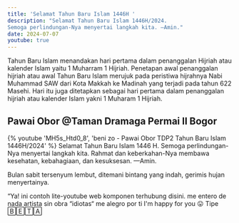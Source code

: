 ```yaml
---
title: 'Selamat Tahun Baru Islam 1446H '
description: "Selamat Tahun Baru Islam 1446H/2024. 
Semoga perlindungan-Nya menyertai langkah kita. —Amin."
date: 2024-07-07
youtube: true
---
```


Tahun Baru Islam menandakan hari pertama dalam penanggalan Hijriah atau kalender Islam yaitu 1 Muharram 1 Hijriah.
Penetapan awal penanggalan hijriah atau awal Tahun Baru Islam merujuk pada peristiwa hijrahnya Nabi Muhammad SAW dari Kota Makkah ke Madinah yang terjadi pada tahun 622 Masehi. Hari itu juga ditetapkan sebagai hari pertama dalam penanggalan hijriah atau kalender Islam yakni 1 Muharam 1 Hijriah.

## Pawai Obor @Taman Dramaga Permai II Bogor

{% youtube 'MH5s_Htd0_8', 'beni zo - Pawai Obor TDP2 Tahun Baru Islam 1446H/2024' %}
Selamat Tahun Baru Islam 1446 H. 
Semoga perlindungan-Nya menyertai langkah kita.
Rahmat dan keberkahan-Nya membawa kesehatan, kebahagiaan, dan kesuksesan.
—Amin.

Bulan sabit tersenyum lembut, ditemani bintang yang indah, gerimis hujan menyertainya.

“Ya! ini contoh lite-youtube web komponen terhubung disini.
me entero de nada
artista sin obra
“idiotas“
me alegro por ti
I'm happy for you 😛
Tipe 🄱🄴🅃🄰
